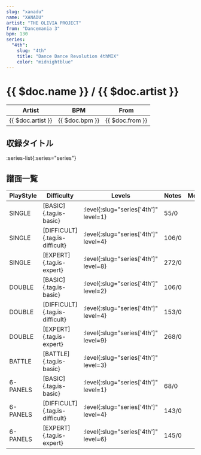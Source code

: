 ```yaml
---
slug: "xanadu"
name: "XANADU"
artist: "THE OLIVIA PROJECT"
from: "Dancemania 3"
bpm: 130
series:
  "4th":
    slug: "4th"
    title: "Dance Dance Revolution 4thMIX"
    color: "midnightblue"
---
```


# {{ $doc.name }} / {{ $doc.artist }}

|Artist|BPM|From|
|------|---|----|
|{{ $doc.artist }}|{{ $doc.bpm }}|{{ $doc.from }}|

## 収録タイトル

:series-list{:series="series"}

## 譜面一覧

|PlayStyle|Difficulty|Levels|Notes|Movie|
|---------|----------|------|-----|-----|
|SINGLE|[BASIC]{.tag.is-basic}|:level{:slug="series['4th']" level=1}|55/0||
|SINGLE|[DIFFICULT]{.tag.is-difficult}|:level{:slug="series['4th']" level=4}|106/0||
|SINGLE|[EXPERT]{.tag.is-expert}|:level{:slug="series['4th']" level=8}|272/0||
|DOUBLE|[BASIC]{.tag.is-basic}|:level{:slug="series['4th']" level=2}|106/0||
|DOUBLE|[DIFFICULT]{.tag.is-difficult}|:level{:slug="series['4th']" level=4}|153/0||
|DOUBLE|[EXPERT]{.tag.is-expert}|:level{:slug="series['4th']" level=9}|268/0||
|BATTLE|[BATTLE]{.tag.is-basic}|:level{:slug="series['4th']" level=3}|||
|6-PANELS|[BASIC]{.tag.is-basic}|:level{:slug="series['4th']" level=1}|68/0||
|6-PANELS|[DIFFICULT]{.tag.is-difficult}|:level{:slug="series['4th']" level=4}|143/0||
|6-PANELS|[EXPERT]{.tag.is-expert}|:level{:slug="series['4th']" level=6}|145/0||
